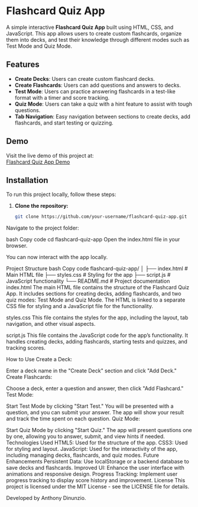 # Flashcard Quiz App

A simple interactive **Flashcard Quiz App** built using HTML, CSS, and JavaScript. This app allows users to create custom flashcards, organize them into decks, and test their knowledge through different modes such as Test Mode and Quiz Mode.

## Features

- **Create Decks**: Users can create custom flashcard decks.
- **Create Flashcards**: Users can add questions and answers to decks.
- **Test Mode**: Users can practice answering flashcards in a test-like format with a timer and score tracking.
- **Quiz Mode**: Users can take a quiz with a hint feature to assist with tough questions.
- **Tab Navigation**: Easy navigation between sections to create decks, add flashcards, and start testing or quizzing.

## Demo

Visit the live demo of this project at:  
[Flashcard Quiz App Demo](https://your-username.github.io/flashcard-quiz-app)

## Installation

To run this project locally, follow these steps:

1. **Clone the repository:**

   ```bash
   git clone https://github.com/your-username/flashcard-quiz-app.git
Navigate to the project folder:

bash
Copy code
cd flashcard-quiz-app
Open the index.html file in your browser.

You can now interact with the app locally.

Project Structure
bash
Copy code
flashcard-quiz-app/
│
├── index.html        # Main HTML file
├── styles.css        # Styling for the app
├── script.js         # JavaScript functionality
└── README.md         # Project documentation
index.html
The main HTML file contains the structure of the Flashcard Quiz App. It includes sections for creating decks, adding flashcards, and two quiz modes: Test Mode and Quiz Mode. The HTML is linked to a separate CSS file for styling and a JavaScript file for the functionality.

styles.css
This file contains the styles for the app, including the layout, tab navigation, and other visual aspects.

script.js
This file contains the JavaScript code for the app’s functionality. It handles creating decks, adding flashcards, starting tests and quizzes, and tracking scores.

How to Use
Create a Deck:

Enter a deck name in the "Create Deck" section and click "Add Deck."
Create Flashcards:

Choose a deck, enter a question and answer, then click "Add Flashcard."
Test Mode:

Start Test Mode by clicking "Start Test." You will be presented with a question, and you can submit your answer. The app will show your result and track the time spent on each question.
Quiz Mode:

Start Quiz Mode by clicking "Start Quiz." The app will present questions one by one, allowing you to answer, submit, and view hints if needed.
Technologies Used
HTML5: Used for the structure of the app.
CSS3: Used for styling and layout.
JavaScript: Used for the interactivity of the app, including managing decks, flashcards, and quiz modes.
Future Enhancements
Persistent Data: Use localStorage or a backend database to save decks and flashcards.
Improved UI: Enhance the user interface with animations and responsive design.
Progress Tracking: Implement user progress tracking to display score history and improvement.
License
This project is licensed under the MIT License - see the LICENSE file for details.

Developed by Anthony Dinunzio.
